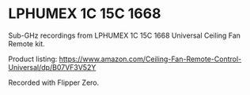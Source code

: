 # LPHUMEX 1C 15C 1668

Sub-GHz recordings from LPHUMEX 1C 15C 1668 Universal Ceiling Fan Remote kit.

Product listing:
https://www.amazon.com/Ceiling-Fan-Remote-Control-Universal/dp/B07VF3V52Y

Recorded with Flipper Zero.